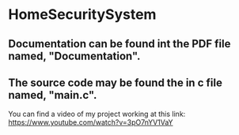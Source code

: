 # HomeSecuritySystem
Documentation can be found int the PDF file named, "Documentation".
---
The source code may be found the in c file named, "main.c".
---
You can find a video of my project working at this link: https://www.youtube.com/watch?v=3pO7nYV1VaY
